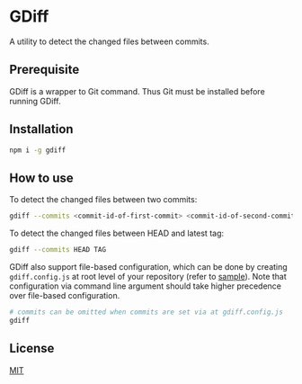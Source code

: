 # GDiff

A utility to detect the changed files between commits.

## Prerequisite

GDiff is a wrapper to Git command. Thus Git must be installed before running GDiff.

## Installation

```bash
npm i -g gdiff
```

## How to use

To detect the changed files between two commits:

```bash
gdiff --commits <commit-id-of-first-commit> <commit-id-of-second-commit>
```

To detect the changed files between HEAD and latest tag:

```bash
gdiff --commits HEAD TAG
```

GDiff also support file-based configuration, which can be done by creating `gdiff.config.js` at root level of your repository (refer to [sample](sample/gdiff.config.js)). Note that configuration via command line argument should take higher precedence over file-based configuration.

```bash
# commits can be omitted when commits are set via at gdiff.config.js
gdiff
```

## License

[MIT](LICENSE.md)
